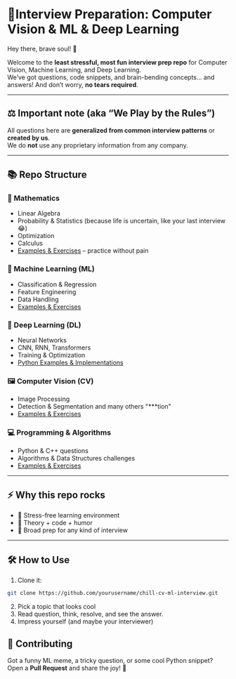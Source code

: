 # 🎉Interview Preparation: Computer Vision & ML & Deep Learning

Hey there, brave soul! 👋

Welcome to the **least stressful, most fun interview prep repo** for Computer Vision, Machine Learning, and Deep Learning.  
We’ve got questions, code snippets, and brain-bending concepts… and answers! And don’t worry, **no tears required**.

---

## ⚖️ Important note (aka “We Play by the Rules”)

All questions here are **generalized from common interview patterns** or **created by us**.  
We do **not** use any proprietary information from any company.

---

## 📚 Repo Structure

### 🧮 Mathematics
- Linear Algebra
- Probability & Statistics (because life is uncertain, like your last interview 😂)
- Optimization
- Calculus
- [Examples & Exercises](math/) – practice without pain

### 🤖 Machine Learning (ML)
- Classification & Regression
- Feature Engineering
- Data Handling
- [Examples & Exercises](ml/)

### 🧠 Deep Learning (DL)
- Neural Networks
- CNN, RNN, Transformers
- Training & Optimization
- [Python Examples & Implementations](dl/)

### 🖼️ Computer Vision (CV)
- Image Processing
- Detection & Segmentation and many others "***tion"
- [Examples & Exercises](cv/)

### 💻 Programming & Algorithms
- Python & C++ questions 
- Algorithms & Data Structures challenges 
- [Examples & Exercises](coding/)

---

## ⚡ Why this repo rocks

- 🧘 Stress-free learning environment  
- 🥳 Theory + code + humor  
- 🤯 Broad prep for any kind of interview

---

## 🛠️ How to Use 

1. Clone it:  
```bash
git clone https://github.com/yourusername/chill-cv-ml-interview.git
```
2. Pick a topic that looks cool
3. Read question, think, resolve, and see the answer.
4. Impress yourself (and maybe your interviewer)

## 🤝 Contributing

Got a funny ML meme, a tricky question, or some cool Python snippet?
Open a **Pull Request** and share the joy! 🎉
